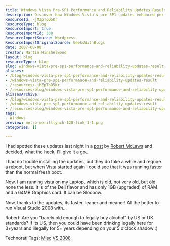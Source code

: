 ```yaml
---
title: Windows Vista Pre-SP1 Performance and Reliability Updates Result
description: Discover how Windows Vista's pre-SP1 updates enhanced performance and reliability, making even older laptops run faster and smoother. Upgrade your experience!
ResourceId: -jMZpToD5Kr
ResourceType: blog
ResourceImport: true
ResourceImportId: 338
ResourceImportSource: Wordpress
ResourceImportOriginalSource: GeeksWithBlogs
date: 2007-08-08
creator: Martin Hinshelwood
layout: blog
resourceTypes: blog
slug: windows-vista-pre-sp1-performance-and-reliability-updates-result
aliases:
- /blog/windows-vista-pre-sp1-performance-and-reliability-updates-result
- /windows-vista-pre-sp1-performance-and-reliability-updates-result
- /resources/-jMZpToD5Kr
- /resources/blog/windows-vista-pre-sp1-performance-and-reliability-updates-result
aliasesArchive:
- /blog/windows-vista-pre-sp1-performance-and-reliability-updates-result
- /windows-vista-pre-sp1-performance-and-reliability-updates-result
- /resources/blog/windows-vista-pre-sp1-performance-and-reliability-updates-result
tags:
- Windows
preview: metro-merilllynch-128-link-1-1.png
categories: []

---
```

I had spotted these updates last night in a [post](http://www.windows-now.com/blogs/robert/archive/2007/08/07/windows-vista-pre-sp1-performance-and-reliability-updates-released.aspx "Windows Vista Pre-SP1 Performance and Reliability Updates Released") by [Robert McLaws](http://www.windows-now.com/blogs/robert/) and decided, what the heck, I'll give it a go...

I had no trouble installing the updates, but they do take a while and require a reboot, but when Vista started again I could see that it was running faster than the normal fresh boot.

Now, I am running vista on my Laptop, which is old, not very old, but old none the less. It is of the Dell flavor and has only 1GB (upgraded) of RAM and a 64MB Graphics card. It can be Sloooow.

Now, thanks to the updates, its faster, leaner and meaner! All the better to run Visual Studio 2008 with...

Robert: Are you "barely old enough to legally buy alcohol" by US or UK standards? If its US, then you could have been drinking legally here for 3+years and illegally for 5+ years depending on your 5 o'clock shadow :)

Technorati Tags: [Misc](http://technorati.com/tags/Misc) [VS 2008](http://technorati.com/tags/VS+2008)
